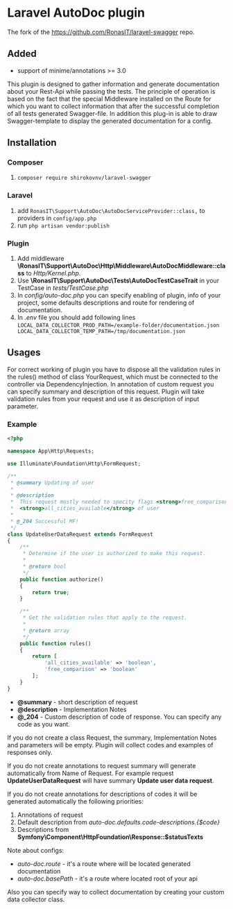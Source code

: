 # Laravel AutoDoc plugin

The fork of the https://github.com/RonasIT/laravel-swagger repo.

## Added

- support of minime/annotations >= 3.0

This plugin is designed to gather information and generate documentation about
your Rest-Api while passing the tests. The principle of operation is based on
the fact that the special Middleware installed on the Route for which you want
to collect information that after the successful completion of all tests
generated Swagger-file. In addition this plug-in is able to draw Swagger-template
to display the generated documentation for a config.

## Installation

### Composer

1.  `composer require shirokovnv/laravel-swagger`

### Laravel

1.  add `RonasIT\Support\AutoDoc\AutoDocServiceProvider::class,` to providers in `config/app.php`
1.  run `php artisan vendor:publish`

### Plugin

1.  Add middleware **\RonasIT\Support\AutoDoc\Http\Middleware\AutoDocMiddleware::class** to _Http/Kernel.php_.
1.  Use **\RonasIT\Support\AutoDoc\Tests\AutoDocTestCaseTrait** in your TestCase in _tests/TestCase.php_
1.  In _config/auto-doc.php_ you can specify enabling of plugin, info of your project,
    some defaults descriptions and route for rendering of documentation.
1.  In _.env_ file you should add following lines
    `LOCAL_DATA_COLLECTOR_PROD_PATH=/example-folder/documentation.json LOCAL_DATA_COLLECTOR_TEMP_PATH=/tmp/documentation.json`

## Usages

For correct working of plugin you have to dispose all the validation rules in the rules() method of class YourRequest,
which must be connected to the controller via DependencyInjection. In annotation of custom request you can specify
summary and description of this request. Plugin will take validation rules from your request and use it as description
of input parameter.

### Example

```php
<?php

namespace App\Http\Requests;

use Illuminate\Foundation\Http\FormRequest;

/**
 * @summary Updating of user
 *
 * @description
 *  This request mostly needed to specity flags <strong>free_comparison</strong> and
 *  <strong>all_cities_available</strong> of user
 *
 * @_204 Successful MF!
 */
class UpdateUserDataRequest extends FormRequest
{
    /**
     * Determine if the user is authorized to make this request.
     *
     * @return bool
     */
    public function authorize()
    {
        return true;
    }

    /**
     * Get the validation rules that apply to the request.
     *
     * @return array
     */
    public function rules()
    {
        return [
            'all_cities_available' => 'boolean',
            'free_comparison' => 'boolean'
        ];
    }
}

```

- **@summary** - short description of request
- **@description** - Implementation Notes
- **@\_204** - Custom description of code of response. You can specify any code as you want.

If you do not create a class Request, the summary, Implementation Notes and parameters will be empty.
Plugin will collect codes and examples of responses only.

If you do not create annotations to request summary will generate automatically from Name of Request.
For example request **UpdateUserDataRequest** will have summary **Update user data request**.

If you do not create annotations for descriptions of codes it will be generated automatically the following priorities:

1.  Annotations of request
2.  Default description from _auto-doc.defaults.code-descriptions.{$code}_
3.  Descriptions from **Symfony\Component\HttpFoundation\Response::$statusTexts**

Note about configs:

- _auto-doc.route_ - it's a route where will be located generated documentation
- _auto-doc.basePath_ - it's a route where located root of your api

Also you can specify way to collect documentation by creating your custom data collector class.
